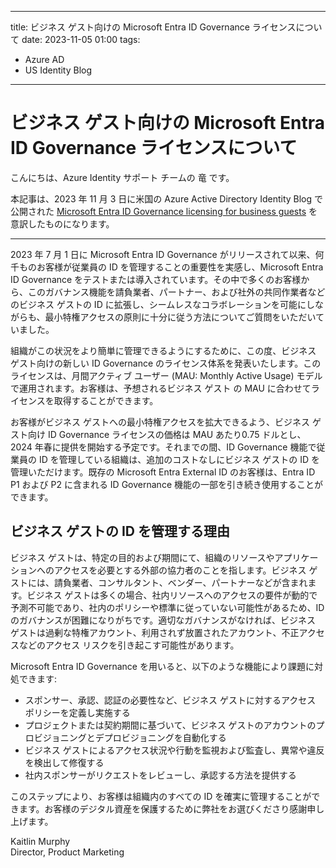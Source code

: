 
---
title:  ビジネス ゲスト向けの Microsoft Entra ID Governance ライセンスについて
date: 2023-11-05 01:00
tags:
  - Azure AD
  - US Identity Blog
---

# ビジネス ゲスト向けの Microsoft Entra ID Governance ライセンスについて

こんにちは、Azure Identity サポート チームの 竜 です。

本記事は、2023 年 11 月 3 日に米国の Azure Active Directory Identity Blog で公開された [Microsoft Entra ID Governance licensing for business guests](https://techcommunity.microsoft.com/t5/microsoft-entra-azure-ad-blog/microsoft-entra-id-governance-licensing-for-business-guests/ba-p/3575579) を意訳したものになります。

----

2023 年 7 月 1 日に Microsoft Entra ID Governance がリリースされて以来、何千ものお客様が従業員の ID を管理することの重要性を実感し、Microsoft Entra ID Governance をテストまたは導入されています。その中で多くのお客様から、このガバナンス機能を請負業者、パートナー、および社外の共同作業者などのビジネス ゲストの ID に拡張し、シームレスなコラボレーションを可能にしながらも、最小特権アクセスの原則に十分に従う方法についてご質問をいただいていました。

組織がこの状況をより簡単に管理できるようにするために、この度、ビジネス ゲスト向けの新しい ID Governance のライセンス体系を発表いたします。このライセンスは、月間アクティブ ユーザー (MAU: Monthly Active Usage) モデルで運用されます。お客様は、予想されるビジネス ゲスト の MAU に合わせてライセンスを取得することができます。

お客様がビジネス ゲストへの最小特権アクセスを拡大できるよう、ビジネス ゲスト向け ID Governance ライセンスの価格は MAU あたり0.75 ドルとし、2024 年春に提供を開始する予定です。それまでの間、ID Governance 機能で従業員の ID を管理している組織は、追加のコストなしにビジネス ゲストの ID を管理いただけます。既存の Microsoft Entra External ID のお客様は、Entra ID P1 および P2 に含まれる ID Governance 機能の一部を引き続き使用することができます。

## ビジネス ゲストの ID を管理する理由 

ビジネス ゲストは、特定の目的および期間にて、組織のリソースやアプリケーションへのアクセスを必要とする外部の協力者のことを指します。ビジネス ゲストには、請負業者、コンサルタント、ベンダー、パートナーなどが含まれます。ビジネス ゲストは多くの場合、社内リソースへのアクセスの要件が動的で予測不可能であり、社内のポリシーや標準に従っていない可能性があるため、ID のガバナンスが困難になりがちです。適切なガバナンスがなければ、ビジネス ゲストは過剰な特権アカウント、利用されず放置されたアカウント、不正アクセスなどのアクセス リスクを引き起こす可能性があります。

Microsoft Entra ID Governance を用いると、以下のような機能により課題に対処できます: 

- スポンサー、承認、認証の必要性など、ビジネス ゲストに対するアクセス ポリシーを定義し実施する
- プロジェクトまたは契約期間に基づいて、ビジネス ゲストのアカウントのプロビジョニングとデプロビジョニングを自動化する
- ビジネス ゲストによるアクセス状況や行動を監視および監査し、異常や違反を検出して修復する
- 社内スポンサーがリクエストをレビューし、承認する方法を提供する
 
このステップにより、お客様は組織内のすべての ID を確実に管理することができます。お客様のデジタル資産を保護するために弊社をお選びくださり感謝申し上げます。

Kaitlin Murphy  
Director, Product Marketing
